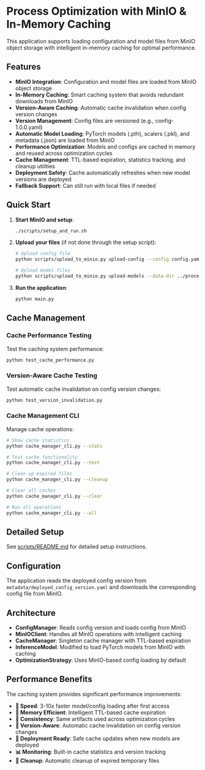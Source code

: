 # Process Optimization with MinIO & In-Memory Caching

This application supports loading configuration and model files from MinIO object storage with intelligent in-memory caching for optimal performance.

## Features

- **MinIO Integration**: Configuration and model files are loaded from MinIO object storage
- **In-Memory Caching**: Smart caching system that avoids redundant downloads from MinIO
- **Version-Aware Caching**: Automatic cache invalidation when config version changes
- **Version Management**: Config files are versioned (e.g., config-1.0.0.yaml)
- **Automatic Model Loading**: PyTorch models (.pth), scalers (.pkl), and metadata (.json) are loaded from MinIO
- **Performance Optimization**: Models and configs are cached in memory and reused across optimization cycles
- **Cache Management**: TTL-based expiration, statistics tracking, and cleanup utilities
- **Deployment Safety**: Cache automatically refreshes when new model versions are deployed
- **Fallback Support**: Can still run with local files if needed

## Quick Start

1. **Start MinIO and setup**:
   ```bash
   ./scripts/setup_and_run.sh
   ```

2. **Upload your files** (if not done through the setup script):
   ```bash
   # Upload config file
   python scripts/upload_to_minio.py upload-config --config config.yaml --version 1.0.0
   
   # Upload model files  
   python scripts/upload_to_minio.py upload-models --data-dir ../process-optimization/data
   ```

3. **Run the application**:
   ```bash
   python main.py
   ```

## Cache Management

### Cache Performance Testing
Test the caching system performance:
```bash
python test_cache_performance.py
```

### Version-Aware Cache Testing
Test automatic cache invalidation on config version changes:
```bash
python test_version_invalidation.py
```

### Cache Management CLI
Manage cache operations:
```bash
# Show cache statistics
python cache_manager_cli.py --stats

# Test cache functionality
python cache_manager_cli.py --test

# Clean up expired files
python cache_manager_cli.py --cleanup

# Clear all caches
python cache_manager_cli.py --clear

# Run all operations
python cache_manager_cli.py --all
```

## Detailed Setup

See [scripts/README.md](scripts/README.md) for detailed setup instructions.

## Configuration

The application reads the deployed config version from `metadata/deployed_config_version.yaml` and downloads the corresponding config file from MinIO.

## Architecture

- **ConfigManager**: Reads config version and loads config from MinIO
- **MinIOClient**: Handles all MinIO operations with intelligent caching
- **CacheManager**: Singleton cache manager with TTL-based expiration
- **InferenceModel**: Modified to load PyTorch models from MinIO with caching
- **OptimizationStrategy**: Uses MinIO-based config loading by default

## Performance Benefits

The caching system provides significant performance improvements:

- **🚀 Speed**: 3-10x faster model/config loading after first access
- **💾 Memory Efficient**: Intelligent TTL-based cache expiration
- **🔄 Consistency**: Same artifacts used across optimization cycles
- **🔄 Version-Aware**: Automatic cache invalidation on config version changes
- **🚀 Deployment Ready**: Safe cache updates when new models are deployed
- **📊 Monitoring**: Built-in cache statistics and version tracking
- **🧹 Cleanup**: Automatic cleanup of expired temporary files
